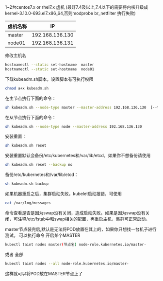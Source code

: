1~2台centos7.x or rhel7.x 虚机
(最好7.4及以上,7.4以下的需要将内核升级成kernel-3.10.0-693.el7.x86_64,否则modprobe br_netfilter 执行失败)

| 虚机名称        | IP              |
| -------------  |:---------------:|
| master         | 192.168.136.130 |
| node01         | 192.168.136.131 |



修改主机名
```bash
hostnamectl --static set-hostname  master
hostnamectl --static set-hostname  node01
```

下载kubeadm.sh脚本，设置脚本有可执行权限
```bash
chmod a+x kubeadm.sh
```

在主节点执行下面的命令：
```bash
sh kubeadm.sh --node-type master --master-address 192.168.136.130  [--token xxxx] [--cni calico|flannel] [--pod-network-cidr x.x.x.x]
```

在从节点执行下面的命令：
```bash
sh kubeadm.sh --node-type node --master-address 192.168.136.130
```

安装重置：
```bash
sh kubeadm.sh reset
```
安装重置默认会备份/etc/kubernetes和/var/lib/etcd，如果你不想备份请使用
```bash
sh kubeadm.sh reset --backup no
```

备份/etc/kubernetes和/var/lib/etcd：
```bash
sh kubeadm.sh backup
```

如果机器重启之后，集群启动失败，kubelet启动报错，可使用
```bash
cat /var/log/messages
```
命令查看是否是因为swap没有关闭，造成启动失败。如果是因为swap没有关闭，可注释/etc/fstab中和swap相关的配置，再重启主机，集群可正常启动。


master节点装完后,默认是无法将POD放置在其上的，如果你只想找一台机子进行测试。
可以执行命令 开启某个MASTER
```bash
kubectl taint nodes master(节点名) node-role.kubernetes.io/master-
```
或者 全部
```bash
kubectl taint nodes --all node-role.kubernetes.io/master-
```
这样就可以将POD放在MASTER节点上了                
